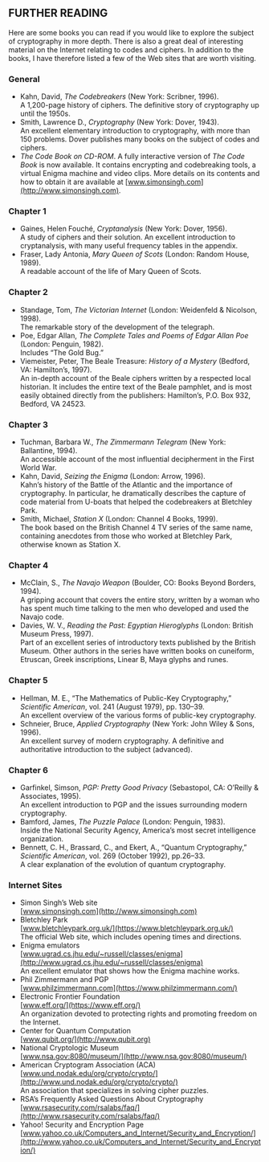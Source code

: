 ## FURTHER READING

Here are some books you can read if you would like to explore the subject of cryptography in more depth. There is also a great deal of interesting material on the Internet relating to codes and ciphers. In addition to the books, I have therefore listed a few of the Web sites that are worth visiting.

### General
- Kahn, David, *The Codebreakers* (New York: Scribner, 1996). <br>
  A 1,200-page history of ciphers. The definitive story of cryptography up until the 1950s.
- Smith, Lawrence D., *Cryptography* (New York: Dover, 1943). <br>
  An excellent elementary introduction to cryptography, with more than 150 problems. Dover publishes many books on the subject of codes and ciphers.
- *The Code Book on CD-ROM*. A fully interactive version of *The
Code Book* is now available. It contains encrypting and codebreaking tools, a virtual Enigma machine and video clips. More details on its contents and how to obtain it are available at [www.simonsingh.com](http://www.simonsingh.com).

### Chapter 1
- Gaines, Helen Fouché, *Cryptanalysis* (New York: Dover, 1956). <br>
  A study of ciphers and their solution. An excellent introduction to cryptanalysis, with many useful frequency tables in the appendix.
- Fraser, Lady Antonia, *Mary Queen of Scots* (London: Random House, 1989). <br>
  A readable account of the life of Mary Queen of Scots.

### Chapter 2
- Standage, Tom, *The Victorian Internet* (London: Weidenfeld & Nicolson, 1998). <br>
  The remarkable story of the development of the telegraph. 
- Poe, Edgar Allan, *The Complete Tales and Poems of Edgar Allan Poe* (London: Penguin, 1982). <br>
  Includes “The Gold Bug.”
- Viemeister, Peter, The Beale Treasure: *History of a Mystery* (Bedford, VA: Hamilton’s, 1997). <br>
  An in-depth account of the Beale ciphers written by a respected local historian. It includes the entire text of the Beale pamphlet, and is most easily obtained directly from the publishers: Hamilton’s, P.O. Box 932, Bedford, VA 24523.

### Chapter 3
- Tuchman, Barbara W., *The Zimmermann Telegram* (New York: Ballantine, 1994). <br>
  An accessible account of the most influential decipherment in the First World War.
- Kahn, David, *Seizing the Enigma* (London: Arrow, 1996). <br>
  Kahn’s history of the Battle of the Atlantic and the importance of cryptography. In particular, he dramatically describes the capture of code material from U-boats that helped the codebreakers at Bletchley Park. 
- Smith, Michael, *Station X* (London: Channel 4 Books, 1999). <br>
  The book based on the British Channel 4 TV series of the same name, containing anecdotes from those who worked at Bletchley Park, otherwise known as Station X.

### Chapter 4
- McClain, S., *The Navajo Weapon* (Boulder, CO: Books Beyond Borders, 1994). <br>
  A gripping account that covers the entire story, written by a woman who has spent much time talking to the men who developed and used the Navajo code.
- Davies, W. V., *Reading the Past: Egyptian Hieroglyphs* (London: British Museum Press, 1997). <br>
  Part of an excellent series of introductory texts published by the British Museum. Other authors in the series have written books on cuneiform, Etruscan, Greek inscriptions, Linear B, Maya glyphs and runes.

### Chapter 5
- Hellman, M. E., “The Mathematics of Public-Key Cryptography,” *Scientific American*, vol. 241 (August 1979), pp. 130–39. <br>
  An excellent overview of the various forms of public-key cryptography.
- Schneier, Bruce, *Applied Cryptography* (New York: John Wiley & Sons, 1996). <br>
  An excellent survey of modern cryptography. A definitive and authoritative introduction to the subject (advanced).

### Chapter 6
- Garfinkel, Simson, *PGP: Pretty Good Privacy* (Sebastopol, CA: O’Reilly & Associates, 1995). <br>
  An excellent introduction to PGP and the issues surrounding modern cryptography.
- Bamford, James, *The Puzzle Palace* (London: Penguin, 1983). <br>
  Inside the National Security Agency, America’s most secret intelligence organization.
- Bennett, C. H., Brassard, C., and Ekert, A., “Quantum Cryptography,” *Scientific American*, vol. 269 (October 1992), pp.26–33. <br>
  A clear explanation of the evolution of quantum cryptography.

### Internet Sites
- Simon Singh’s Web site <br>
  [www.simonsingh.com](http://www.simonsingh.com)
- Bletchley Park <br>
  [www.bletchleypark.org.uk/](https://www.bletchleypark.org.uk/) <br>
  The official Web site, which includes opening times and directions.
- Enigma emulators <br>
  [www.ugrad.cs.jhu.edu/~russell/classes/enigma](http://www.ugrad.cs.jhu.edu/~russell/classes/enigma) <br>
  An excellent emulator that shows how the Enigma machine works.
- Phil Zimmermann and PGP <br>
  [www.philzimmermann.com](https://www.philzimmermann.com/)
- Electronic Frontier Foundation <br>
  [www.eff.org/](https://www.eff.org/) <br>
  An organization devoted to protecting rights and promoting freedom on the Internet.
- Center for Quantum Computation <br>
  [www.qubit.org/](http://www.qubit.org)
- National Cryptologic Museum <br>
  [www.nsa.gov:8080/museum/](http://www.nsa.gov:8080/museum/)
- American Cryptogram Association (ACA) <br>
  [www.und.nodak.edu/org/crypto/crypto/](http://www.und.nodak.edu/org/crypto/crypto/) <br>
  An association that specializes in solving cipher puzzles.
- RSA’s Frequently Asked Questions About Cryptography <br>
  [www.rsasecurity.com/rsalabs/faq/](http://www.rsasecurity.com/rsalabs/faq/)
- Yahoo! Security and Encryption Page <br>
  [www.yahoo.co.uk/Computers_and_Internet/Security_and_Encryption/](http://www.yahoo.co.uk/Computers_and_Internet/Security_and_Encryption/)